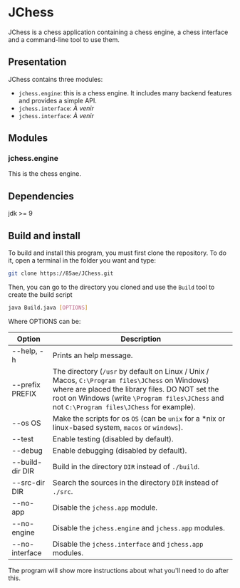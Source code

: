 # JChess

JChess is a chess application containing a chess engine, a chess interface and a command-line tool to use them.

## Presentation

JChess contains three modules:
 - `jchess.engine`: this is a chess engine. It includes many backend features and provides a simple API.
 - `jchess.interface`: _À venir_
 - `jchess.interface`: _À venir_

## Modules

### jchess.engine

This is the chess engine.

## Dependencies

jdk >= 9

## Build and install

To build and install this program, you must first clone the repository.
To do it, open a terminal in the folder you want and type:
```sh
git clone https://85ae/JChess.git
```

Then, you can go to the directory you cloned and use the `Build` tool to create the build script
```sh
java Build.java [OPTIONS]
```
Where OPTIONS can be:

Option              | Description
--------------------|------------
--help, -h          | Prints an help message.
--prefix PREFIX     | The directory (`/usr` by default on Linux / Unix / Macos, `C:\Program files\JChess` on Windows) where are placed the library files. DO NOT set the root on Windows (write `\Program files\JChess` and not `C:\Program files\JChess` for example).
--os OS             | Make the scripts for os `OS` (can be `unix` for a *nix or linux-based system, `macos` or `windows`).
--test              | Enable testing (disabled by default).
--debug             | Enable debugging (disabled by default).
--build-dir DIR     | Build in the directory `DIR` instead of `./build`.
--src-dir DIR       | Search the sources in the directory `DIR` instead of `./src`.
--no-app            | Disable the `jchess.app` module.
--no-engine         | Disable the `jchess.engine` and `jchess.app` modules.
--no-interface      | Disable the `jchess.interface` and `jchess.app` modules.

The program will show more instructions about what you'll need to do after this.
